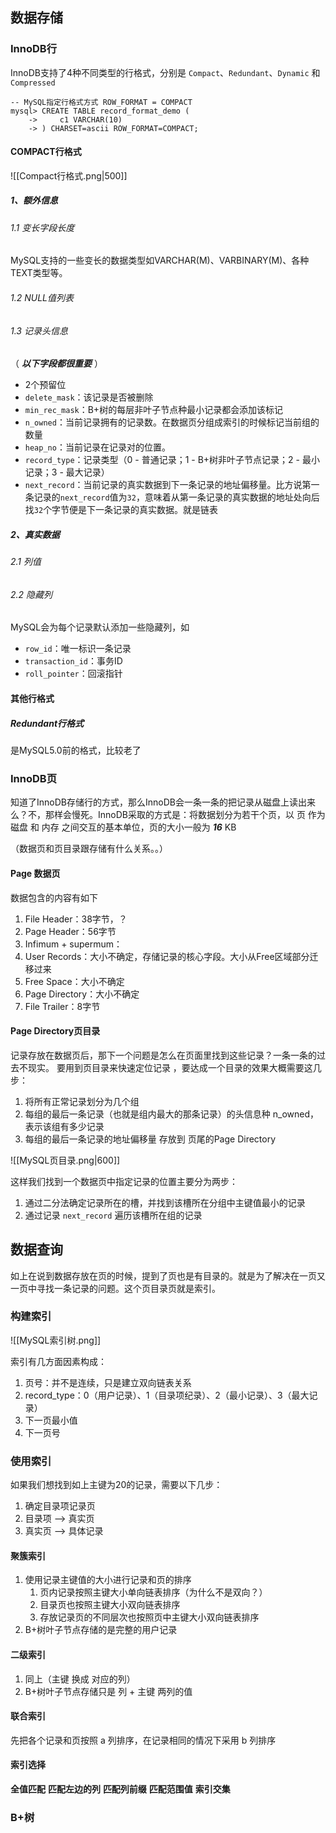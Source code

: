 ## 数据存储

### InnoDB行
InnoDB支持了4种不同类型的行格式，分别是 `Compact`、`Redundant`、`Dynamic` 和 `Compressed` 
```mysql
-- MySQL指定行格式方式 ROW_FORMAT = COMPACT
mysql> CREATE TABLE record_format_demo (
    ->     c1 VARCHAR(10)
    -> ) CHARSET=ascii ROW_FORMAT=COMPACT;
```

#### COMPACT行格式

![[Compact行格式.png|500]]

##### 1、额外信息
###### 1.1 变长字段长度
MySQL支持的一些变长的数据类型如VARCHAR(M)、VARBINARY(M)、各种TEXT类型等。
###### 1.2 NULL值列表

###### 1.3 记录头信息
（ _**以下字段都很重要**_ ）
- 2个预留位
- `delete_mask`：该记录是否被删除
- `min_rec_mask`：B+树的每层非叶子节点种最小记录都会添加该标记
- `n_owned`：当前记录拥有的记录数。在数据页分组成索引的时候标记当前组的数量
- `heap_no`：当前记录在记录对的位置。
- `record_type`：记录类型（0 - 普通记录；1 - B+树非叶子节点记录；2 - 最小记录；3 - 最大记录）
- `next_record`：当前记录的真实数据到下一条记录的地址偏移量。比方说第一条记录的`next_record`值为`32`，意味着从第一条记录的真实数据的地址处向后找`32`个字节便是下一条记录的真实数据。就是链表

##### 2、真实数据
###### 2.1 列值
###### 2.2 隐藏列
MySQL会为每个记录默认添加一些隐藏列，如
- `row_id`：唯一标识一条记录
- `transaction_id`：事务ID
- `roll_pointer`：回滚指针

#### 其他行格式
##### Redundant行格式
是MySQL5.0前的格式，比较老了

###  InnoDB页
知道了InnoDB存储行的方式，那么InnoDB会一条一条的把记录从磁盘上读出来么？不，那样会慢死。InnoDB采取的方式是：将数据划分为若干个页，以 页 作为 磁盘 和 内存 之间交互的基本单位，页的大小一般为 _**16**_ KB

（数据页和页目录跟存储有什么关系。。）
#### Page 数据页
数据包含的内容有如下
1.  File Header：38字节，？
2.  Page Header：56字节
3.  Infimum + supermum：
4.  User Records：大小不确定，存储记录的核心字段。大小从Free区域部分迁移过来
5.  Free Space：大小不确定
6.  Page Directory：大小不确定
7.  File Trailer：8字节

#### Page Directory页目录
记录存放在数据页后，那下一个问题是怎么在页面里找到这些记录？一条一条的过去不现实。
要用到页目录来快速定位记录 ，要达成一个目录的效果大概需要这几步：
1.  将所有正常记录划分为几个组
2.  每组的最后一条记录（也就是组内最大的那条记录）的头信息种 n_owned，表示该组有多少记录
3.  每组的最后一条记录的地址偏移量 存放到 页尾的Page Directory

![[MySQL页目录.png|600]]

这样我们找到一个数据页中指定记录的位置主要分为两步：
1.  通过二分法确定记录所在的槽，并找到该槽所在分组中主键值最小的记录
2.  通过记录 `next_record` 遍历该槽所在组的记录

## 数据查询

如上在说到数据存放在页的时候，提到了页也是有目录的。就是为了解决在一页又一页中寻找一条记录的问题。这个页目录页就是索引。

### 构建索引

![[MySQL索引树.png]]

索引有几方面因素构成：
1. 页号：并不是连续，只是建立双向链表关系
2. record_type：0（用户记录）、1（目录项纪录）、2（最小记录）、3（最大记录）
3. 下一页最小值
4. 下一页号

### 使用索引
如果我们想找到如上主键为20的记录，需要以下几步：
1. 确定目录项记录页
2. 目录项 -->  真实页
3. 真实页 --> 具体记录

#### 聚簇索引
1. 使用记录主键值的大小进行记录和页的排序
	1. 页内记录按照主键大小单向链表排序（为什么不是双向？）
	2. 目录页也按照主键大小双向链表排序
	3. 存放记录页的不同层次也按照页中主键大小双向链表排序
2. B+树叶子节点存储的是完整的用户记录

#### 二级索引
1. 同上（主键 换成 对应的列）
2. B+树叶子节点存储只是 列 + 主键 两列的值

#### 联合索引
先把各个记录和页按照 a 列排序，在记录相同的情况下采用 b 列排序

#### 索引选择
**全值匹配**
**匹配左边的列**
**匹配列前缀**
**匹配范围值**
**索引交集** 


### B+树